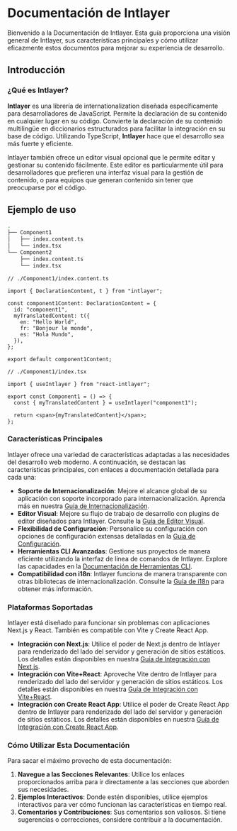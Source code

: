 # Documentación de Intlayer

Bienvenido a la Documentación de Intlayer. Esta guía proporciona una visión general de Intlayer, sus características principales y cómo utilizar eficazmente estos documentos para mejorar su experiencia de desarrollo.

## Introducción

### ¿Qué es Intlayer?

**Intlayer** es una librería de internationalization diseñada específicamente para desarrolladores de JavaScript. Permite la declaración de su contenido en cualquier lugar en su código. Convierte la declaración de su contenido multilingüe en diccionarios estructurados para facilitar la integración en su base de código. Utilizando TypeScript, **Intlayer** hace que el desarrollo sea más fuerte y eficiente.

Intlayer también ofrece un editor visual opcional que le permite editar y gestionar su contenido fácilmente. Este editor es particularmente útil para desarrolladores que prefieren una interfaz visual para la gestión de contenido, o para equipos que generan contenido sin tener que preocuparse por el código.

## Ejemplo de uso

```bash
.
├── Component1
│   ├── index.content.ts
│   └── index.tsx
└── Component2
    ├── index.content.ts
    └── index.tsx
```

```tsx
// ./Component1/index.content.ts

import { DeclarationContent, t } from "intlayer";

const component1Content: DeclarationContent = {
  id: "component1",
  myTranslatedContent: t({
    en: "Hello World",
    fr: "Bonjour le monde",
    es: "Hola Mundo",
  }),
};

export default component1Content;
```

```tsx
// ./Component1/index.tsx

import { useIntlayer } from "react-intlayer";

export const Component1 = () => {
  const { myTranslatedContent } = useIntlayer("component1");

  return <span>{myTranslatedContent}</span>;
};
```

### Características Principales

Intlayer ofrece una variedad de características adaptadas a las necesidades del desarrollo web moderno. A continuación, se destacan las características principales, con enlaces a documentación detallada para cada una:

- **Soporte de Internacionalización**: Mejore el alcance global de su aplicación con soporte incorporado para internacionalización. Aprenda más en nuestra [Guía de Internacionalización](https://github.com/aypineau/intlayer/blob/main/docs/docs/intlayer_with_i18n_es.md).
- **Editor Visual**: Mejore su flujo de trabajo de desarrollo con plugins de editor diseñados para Intlayer. Consulte la [Guía de Editor Visual](https://github.com/aypineau/intlayer/blob/main/docs/docs/intlayer_editor_es.md).
- **Flexibilidad de Configuración**: Personalice su configuración con opciones de configuración extensas detalladas en la [Guía de Configuración](https://github.com/aypineau/intlayer/blob/main/docs/docs/configuration_es.md).
- **Herramientas CLI Avanzadas**: Gestione sus proyectos de manera eficiente utilizando la interfaz de línea de comandos de Intlayer. Explore las capacidades en la [Documentación de Herramientas CLI](https://github.com/aypineau/intlayer/blob/main/docs/docs/intlayer_cli_es.md).
- **Compatibilidad con i18n**: Intlayer funciona de manera transparente con otras bibliotecas de internacionalización. Consulte la [Guía de i18n](https://github.com/aypineau/intlayer/blob/main/docs/docs/intlayer_with_i18n_es.md) para obtener más información.

### Plataformas Soportadas

Intlayer está diseñado para funcionar sin problemas con aplicaciones Next.js y React. También es compatible con Vite y Create React App.

- **Integración con Next.js**: Utilice el poder de Next.js dentro de Intlayer para renderizado del lado del servidor y generación de sitios estáticos. Los detalles están disponibles en nuestra [Guía de Integración con Next.js](https://github.com/aypineau/intlayer/blob/main/docs/docs/intlayer_with_nextjs_es.md).
- **Integración con Vite+React**: Aproveche Vite dentro de Intlayer para renderizado del lado del servidor y generación de sitios estáticos. Los detalles están disponibles en nuestra [Guía de Integración con Vite+React](https://github.com/aypineau/intlayer/blob/main/docs/docs/intlayer_with_vite+react_es.md).
- **Integración con Create React App**: Utilice el poder de Create React App dentro de Intlayer para renderizado del lado del servidor y generación de sitios estáticos. Los detalles están disponibles en nuestra [Guía de Integración con Create React App](https://github.com/aypineau/intlayer/blob/main/docs/docs/intlayer_with_create_react_app_es.md).

### Cómo Utilizar Esta Documentación

Para sacar el máximo provecho de esta documentación:

1. **Navegue a las Secciones Relevantes**: Utilice los enlaces proporcionados arriba para ir directamente a las secciones que aborden sus necesidades.
2. **Ejemplos Interactivos**: Donde estén disponibles, utilice ejemplos interactivos para ver cómo funcionan las características en tiempo real.
3. **Comentarios y Contribuciones**: Sus comentarios son valiosos. Si tiene sugerencias o correcciones, considere contribuir a la documentación.

